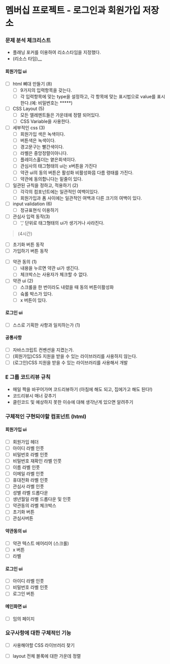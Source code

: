 # 멤버십 프로젝트 - 로그인과 회원가입 저장소

### 문제 분석 체크리스트 
- 플래닝 포커를 이용하여 리소스타임을 지정했다.
- (리소스 타임)__

#### 회원가입 ui
- [ ] html 뼈대 만들기 (8)
    - [ ] 9가지의 입력항목을 갖는다.
    - [ ] 각 입력항목에 맞는 type을 설정하고, 각 항목에 맞는 표시법으로 value를 표시한다.(예: 비밀번호는 *****)
- [ ] CSS Layout (5)
    - [ ] 모든 엘레멘트들은 가운데에 정렬 되어있다.
    - [ ] CSS Variable을 사용한다.
- [ ] 세부적인 css (3)
    - [ ] 회원가입 색은 녹색이다.
    - [ ] 버튼색은 녹색이다.
    - [ ] 경고문구는 빨간색이다.
    - [ ] 라벨은 중앙정렬이아니다.
    - [ ] 플레이스홀더는 옅은회색이다.
    - [ ] 관심사의 태그형태의 ui는 x버튼을 가진다
    - [ ] 약관 ui의 동의 버튼은 활성화 비활성화믐 다름 령태를 가진다.
    - [ ] 약관에 동의합니다는 밑줄이 있다.
- [ ] 일관된 규칙을 정하고, 적용하기 (2)
    - [ ] 각각의 컴포넌트에는 일관적인 여백이있다.
    - [ ] 회원가입과 폼 사이에는 일관적인 여백과 다른 크기의 여백이 있다. 
- [ ] input validation (6)
    - [ ] 정규표현식 이용하기
- [ ] 관심사 입력 동작(3)
    - [ ] ',' 단위로  태그형태의 ui가    생기거나 사라진다.
> (4시간)
- [ ] 초기화 버튼 동작
- [ ] 가입하기 버튼 동작
> 
- [ ] 약관 동의 (1)
    - [ ] 내용을 누르면 약관 ui가 생긴다.
    - [ ] 체크박스는 사용자가 체크할 수 없다. 
- [ ] 약관 ui (2)
    - [ ] 스크롤을 한 번이라도 내렸을 때 동의 버튼이활성화
    - [ ] 슼롤 박스가 있다.
    - [ ] x 버튼이 있다.
#### 로그인 ui
- [ ] 스스로 기획한 사항과 일치하는가 (1)

#### 공통사항
- [ ] 자바스크립트 컨벤션을 지켰는가.
- [ ] (회원가입)CSS 지원을 받을 수 있는 라이브러리를 사용하지 않는다.
- [ ] (로그인)CSS 지원을 받을 수 있는 라이브러리를 사용해서 개발

### E 그룹 코드리뷰 규칙
- 매일 짝을 바꾸어가며 코드리뷰하기 (아침에 해도 되고, 집에가고 해도 된다!)
- 코드리뷰시 매너 갖추기
- 클린코드 및 예상하지 못한 이슈에 대해 생각난게 있으면 알려주기

### 구체적인 구현되야할 컴포넌트 (html)
#### 회원가입 ui
- [ ] 회원가입 헤더
- [ ] 아이디 라벨 인풋
- [ ] 비밀번호 라벨 인풋
- [ ] 비밀번호 재확인 라벨 인풋
- [ ] 이름 라벨 인풋
- [ ] 이메일 라벨 인풋
- [ ] 휴대전화 라벨 인풋
- [ ] 관심사 라벨 인풋
- [ ] 성별 라벨 드롭다운
- [ ] 생년월일 라벨 드롭다운 및 인풋
- [ ] 약관동의 라벨 체크박스
- [ ] 초기화 버튼
- [ ] 관심사버튼

#### 약관동의 ui
- [ ] 약관 텍스트 에어리어 (스크롤)
- [ ] x 버튼
- [ ] 라벨

#### 로그인 ui
- [ ] 아이디 라벨 인풋
- [ ] 비밀번호 라벨 인풋
- [ ] 로그인 버튼

#### 메인화면 ui
- [ ] 임의 페이지

### 요구사항에 대한 구체적인 기능
- [ ] 사용해야할 CSS 라이브러리 찾기
- [ ] layout 전체 블록에 대한 가운데 정렬


